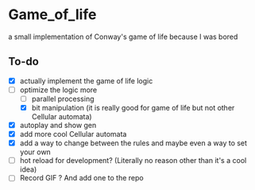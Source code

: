 # Game_of_life
a small implementation of Conway's game of life because I was bored 

## To-do 
- [x] actually implement the game of life logic
- [ ] optimize the logic more
    - [ ] parallel processing 
    - [x] bit manipulation (it is really good for game of life but not other Cellular automata)
- [x] autoplay and show gen
- [x] add more cool Cellular automata
- [x] add a way to change between the rules and maybe even a way to set your own 
- [ ] hot reload for development? (Literally no reason other than it's a cool idea)
- [ ] Record GIF ? And add one to the repo 
